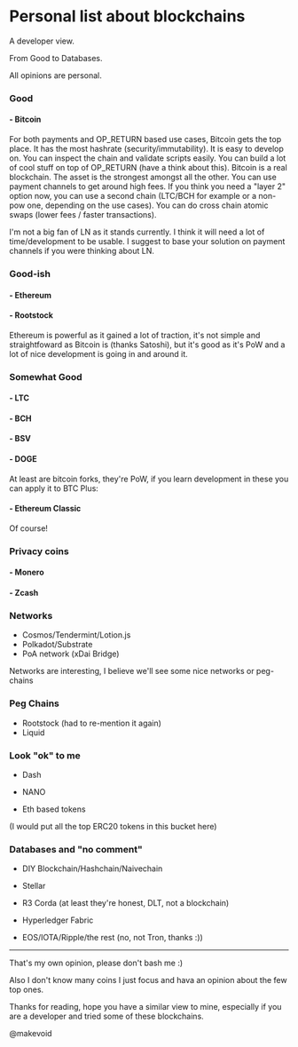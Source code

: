 # Personal list about blockchains

A developer view.

From Good to Databases.

All opinions are personal. 

### Good

#### - Bitcoin 

For both payments and OP_RETURN based use cases, Bitcoin gets the top place. It has the most hashrate (security/immutability). It is easy to develop on. You can inspect the chain and validate scripts easily. You can build a lot of cool stuff on top of OP_RETURN (have a think about this). Bitcoin is a real blockchain. The asset is the strongest amongst all the other. You can use payment channels to get around high fees. If you think you need a "layer 2" option now, you can use a second chain (LTC/BCH for example or a non-pow one, depending on the use cases). You can do cross chain atomic swaps  (lower fees / faster transactions).   

I'm not a big fan of LN as it stands currently. I think it will need a lot of time/development to be usable. I suggest to base your solution on payment channels if you were thinking about LN.

### Good-ish

#### - Ethereum
#### - Rootstock

Ethereum is powerful as it gained a lot of traction, it's not simple and straightfoward as Bitcoin is (thanks Satoshi), but it's good as it's PoW and a lot of nice development is going in and around it.

### Somewhat Good

#### - LTC
#### - BCH
#### - BSV
#### - DOGE

At least are bitcoin forks, they're PoW, if you learn development in these you can apply it to BTC
Plus:

#### - Ethereum Classic

Of course!

### Privacy coins

#### - Monero
#### - Zcash

### Networks

- Cosmos/Tendermint/Lotion.js
- Polkadot/Substrate
- PoA network (xDai Bridge)

Networks are interesting, I believe we'll see some nice networks or peg-chains

### Peg Chains

- Rootstock (had to re-mention it again)
- Liquid

### Look "ok" to me

- Dash

- NANO

- Eth based tokens

(I would put all the top ERC20 tokens in this bucket here)

### Databases and "no comment"

- DIY Blockchain/Hashchain/Naivechain

- Stellar

- R3 Corda (at least they're honest, DLT, not a blockchain)

- Hyperledger Fabric

- EOS/IOTA/Ripple/the rest (no, not Tron, thanks :))


-----

That's my own opinion, please don't bash me :)

Also I don't know many coins I just focus and hava an opinion about the few top ones. 

Thanks for reading, hope you have a similar view to mine, especially if you are a developer and tried some of these blockchains.

@makevoid

